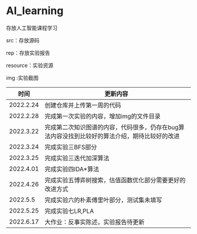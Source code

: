 # AI_learning
存放人工智能课程学习

src：存放源码

rep：存放实验报告

resource：实验资源

img :实验截图

|时间|更新内容|
|----|----|
|2022.2.24|创建仓库并上传第一周的代码|
|2022.2.28|完成第一次实验的内容，增加img的文件目录|
|2022.3.22|完成第二次知识图谱的内容，代码很多，仍存在bug算法内容没找到比较好的算法介绍，期待比较好的改进|
|2022.3.24|完成实验三BFS部分|
|2022.3.25|完成实验三迭代加深算法|
|2022.4.01|完成实验四IDA*算法|
|2022.4.26|完成实验五博弈树搜索，估值函数优化部分需要更好的改进方式|
|2022.5.5|完成实验六的朴素傅里叶部分，测试集未填写|
|2022.5.25|完成实验七LR,PLA|
|2022.6.17|大作业：反事实陈述，实验报告待更新|